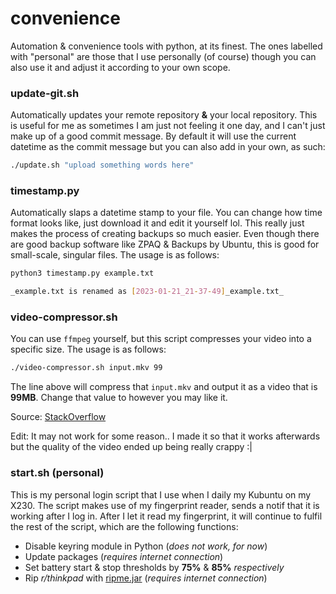 # convenience
Automation &amp; convenience tools with python, at its finest. The ones labelled with "personal" are those that I use personally (of course) though you can also use it and adjust it according to your own scope.

### update-git.sh
Automatically updates your remote repository **&** your local repository. This is useful for me as sometimes I am just not feeling it one day, and I can't just make up of a good commit message. By default it will use the current datetime as the commit message but you can also add in your own, as such:

``` bash
./update.sh "upload something words here"
```

### timestamp.py
Automatically slaps a datetime stamp to your file. You can change how time format looks like, just download it and edit it yourself lol. This really just makes the process of creating backups so much easier. Even though there are good backup software like ZPAQ & Backups by Ubuntu, this is good for small-scale, singular files. The usage is as follows:

``` bash
python3 timestamp.py example.txt

_example.txt is renamed as [2023-01-21_21-37-49]_example.txt_
```

### video-compressor.sh
You can use `ffmpeg` yourself, but this script compresses your video into a specific size. The usage is as follows:

``` bash
./video-compressor.sh input.mkv 99
```

The line above will compress that `input.mkv` and output it as a video that is **99MB**. Change that value to however you may like it.

Source: [StackOverflow](https://stackoverflow.com/a/61146975)

Edit: It may not work for some reason.. I made it so that it works afterwards but the quality of the video ended up being really crappy :|

### start.sh (personal)
This is my personal login script that I use when I daily my Kubuntu on my X230. The script makes use of my fingerprint reader, sends a notif that it is working after I log in. After I let it read my fingerprint, it will continue to fulfil the rest of the script, which are the following functions:
- Disable keyring module in Python (_does not work, for now_)
- Update packages (_requires internet connection_)
- Set battery start &amp; stop thresholds by **75%** &amp; **85%** _respectively_
- Rip _r/thinkpad_ with [ripme.jar](https://github.com/ripmeapp/ripme) (_requires internet connection_)
